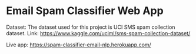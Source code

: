Email Spam Classifier Web App
=============================

Dataset: The dataset used for this project is UCI SMS spam collection dataset. Link: https://www.kaggle.com/uciml/sms-spam-collection-dataset/

Live app: https://spam-classifier-email-nlp.herokuapp.com/
